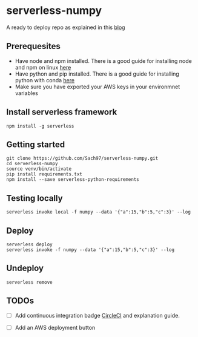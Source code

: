 # serverless-numpy
A ready to deploy repo as explained in this [blog](https://serverless.com/blog/serverless-python-packaging/)

## Prerequesites

- Have node and npm installed. There is a good guide for installing node and npm on linux [here](https://github.com/creationix/nvm)
- Have python and pip installed. There is a good guide for installing python with conda [here](https://conda.io/docs/user-guide/install/linux.html)
- Make sure you have exported your AWS keys in your environmnet variables

## Install serverless framework

```
npm install -g serverless
```

## Getting started
```
git clone https://github.com/Sach97/serverless-numpy.git
cd serverless-numpy
source venv/bin/activate
pip install requirements.txt
npm install --save serverless-python-requirements
```

## Testing locally

```
serverless invoke local -f numpy --data '{"a":15,"b":5,"c":3}' --log
```

## Deploy

```
serverless deploy
serverless invoke -f numpy --data '{"a":15,"b":5,"c":3}' --log
```

## Undeploy

```
serverless remove
```

## TODOs

- [ ] Add continuous integration badge [CircleCI](https://serverless.com/blog/ci-cd-workflow-serverless-apps-with-circleci/) and explanation guide. 
- [ ] Add an AWS deployment button


